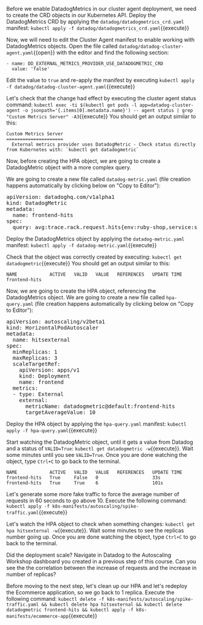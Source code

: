 
Before we enable DatadogMetrics in our cluster agent deployment, we need to create the CRD objects in our Kubernetes API. Deploy the DatadogMetrics CRD by applying the `datadog/datadogmetrics_crd.yaml` manifest: `kubectl apply -f datadog/datadogmetrics_crd.yaml`{{execute}}

Now, we will need to edit the Cluster Agent manifest to enable working with DatadogMetrics objects. Open the file called `datadog/datadog-cluster-agent.yaml`{{open}} with the editor and find the following section:

```
- name: DD_EXTERNAL_METRICS_PROVIDER_USE_DATADOGMETRIC_CRD
  value: 'false'
```

Edit the value to `true` and re-apply the manifest by executing `kubectl apply -f datadog/datadog-cluster-agent.yaml`{{execute}}


Let's check that the change had effect by executing the cluster agent status command: `kubectl exec -ti $(kubectl get pods -l app=datadog-cluster-agent -o jsonpath='{.items[0].metadata.name}') -- agent status | grep "Custom Metrics Server" -A3`{{execute}} You should get an output similar to this:

```
Custom Metrics Server
=====================
  External metrics provider uses DatadogMetric - Check status directly from Kubernetes with: `kubectl get datadogmetric`
```

Now, before creating the HPA object, we are going to create a DatadogMetric object with a more complex query.

We are going to create a new file called `datadog-metric.yaml` (file creation happens automatically by clicking below on "Copy to Editor"):

<pre class="file" data-filename="datadog-metric.yaml" data-target="replace">
apiVersion: datadoghq.com/v1alpha1
kind: DatadogMetric
metadata:
  name: frontend-hits
spec:
  query: avg:trace.rack.request.hits{env:ruby-shop,service:store-frontend}.as_count().rollup(sum, 60)
</pre>

Deploy the DatadogMetrics object by applying the `datadog-metric.yaml` manifest: `kubectl apply -f datadog-metric.yaml`{{execute}}

Check that the object was correctly created by executing: `kubectl get datadogmetric`{{execute}} You should get an output similar to this:

```
NAME            ACTIVE   VALID   VALUE   REFERENCES   UPDATE TIME
frontend-hits
```

Now, we are going to create the HPA object, referencing the DatadogMetrics object. We are going to create a new file called `hpa-query.yaml` (file creation happens automatically by clicking below on "Copy to Editor"): 

<pre class="file" data-filename="hpa-query.yaml" data-target="replace">
apiVersion: autoscaling/v2beta1
kind: HorizontalPodAutoscaler
metadata:
  name: hitsexternal 
spec:
  minReplicas: 1
  maxReplicas: 3
  scaleTargetRef:
    apiVersion: apps/v1
    kind: Deployment
    name: frontend 
  metrics:
  - type: External
    external:
      metricName: datadogmetric@default:frontend-hits
      targetAverageValue: 10
</pre>

Deploy the HPA object by applying the `hpa-query.yaml` manifest: `kubectl apply -f hpa-query.yaml`{{execute}}

Start watching the DatadogMetric object, until it gets a value from Datadog and a status of `VALID=True`: `kubectl get datadogmetric -w`{{execute}}. Wait some minutes until you see `VALID=True`. Once you are done watching the object, type `Ctrl+C` to go back to the terminal.

```
NAME            ACTIVE   VALID   VALUE   REFERENCES   UPDATE TIME
frontend-hits   True     False   0                    33s
frontend-hits   True     True    6                    101s
```

Let's generate some more fake traffic to force the average number of requests in 60 seconds to go above 10. Execute the following command: `kubectl apply -f k8s-manifests/autoscaling/spike-traffic.yaml`{{execute}}

Let's watch the HPA object to check when something changes: `kubectl get hpa hitsexternal -w`{{execute}}. Wait some minutes to see the replicas number going up. Once you are done watching the object, type `Ctrl+C` to go back to the terminal.

Did the deployment scale? Navigate in Datadog to the Autoscaling Workshop dashboard you created in a previous step of this course. Can you see the the correlation between the increase of requests and the increase in number of replicas?

Before moving to the next step, let's clean up our HPA and let's redeploy the Ecommerce application, so we go back to 1 replica. Execute the following command: `kubectl delete -f k8s-manifests/autoscaling/spike-traffic.yaml && kubectl delete hpa hitsexternal && kubectl delete datadogmetric frontend-hits && kubectl apply -f k8s-manifests/ecommerce-app`{{execute}}